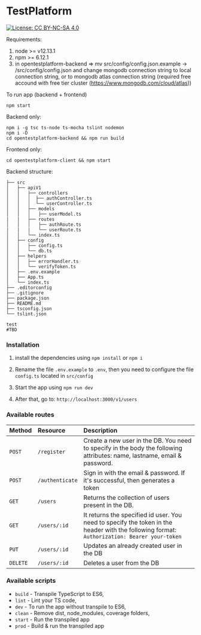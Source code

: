 # TestPlatform
[![License: CC BY-NC-SA 4.0](https://img.shields.io/badge/License-CC%20BY--NC--SA%204.0-lightgrey.svg)](https://creativecommons.org/licenses/by-nc-sa/4.0/)


Requirements:
1. node >= v12.13.1
2. npm  >= 6.12.1
3. in opentestplatform-backend => mv src/config/config.json.example -> /src/config/config.json and change mongodb connection string to local connection string, or to mongodb atlas connection string (required free accound with free tier cluster (https://www.mongodb.com/cloud/atlas))

To run app (backend + frontend)
```
npm start
```

Backend only:
```
npm i -g tsc ts-node ts-mocha tslint nodemon
npm i -D
cd opentestplatform-backend && npm run build 
```

Frontend only:
```
cd opentestplatform-client && npm start
```

Backend structure:
```
├── src
│   ├── apiV1
│   │   ├── controllers
│   │   │  ├── authController.ts
│   │   │  └── userController.ts
│   │   ├── models
│   │   │   ├── userModel.ts
|   |   ├── routes
│   │   │   ├── authRoute.ts
|   |   |   └── userRoute.ts
│   │   └── index.ts
│   ├── config
│   │   ├── config.ts
│   │   └── db.ts
│   ├── helpers
│   │   ├── errorHandler.ts
│   │   └── verifyToken.ts
│   ├── .env.example
│   ├── App.ts
│   └── index.ts
├── .editorconfig
├── .gitignore
├── package.json
├── README.md
├── tsconfig.json
└── tslint.json

test
#TBD
```

### Installation

1. install the dependencies using `npm install` or `npm i`

2. Rename the file `.env.example` to `.env`, then you need to configure the file `config.ts` located in `src/config`

3. Start the app using `npm run dev`

4. After that, go to: `http://localhost:3000/v1/users`


### Available routes

| Method   | Resource        | Description                                                                                                                                 |
| :------- | :-------------- | :------------------------------------------------------------------------------------------------------------------------------------------ |
| `POST`   | `/register`     | Create a new user in the DB. You need to specify in the body the following attributes: name, lastname, email & password.                    |
| `POST`   | `/authenticate` | Sign in with the email & password. If it's successful, then generates a token                                                               |
| `GET`    | `/users`        | Returns the collection of users present in the DB.                                                                                          |
| `GET`    | `/users/:id`    | It returns the specified id user. You need to specify the token in the header with the following format: `Authorization: Bearer your-token` |
| `PUT`    | `/users/:id`    | Updates an already created user in the DB                                                                                                   |
| `DELETE` | `/users/:id`    | Deletes a user from the DB                                                                                                                  |

### Available scripts

- `build` - Transpile TypeScript to ES6,
- `lint` - Lint your TS code,
- `dev` - To run the app without transpile to ES6,
- `clean` - Remove dist, node_modules, coverage folders,
- `start` - Run the transpiled app
- `prod` - Build & run the transpiled app
